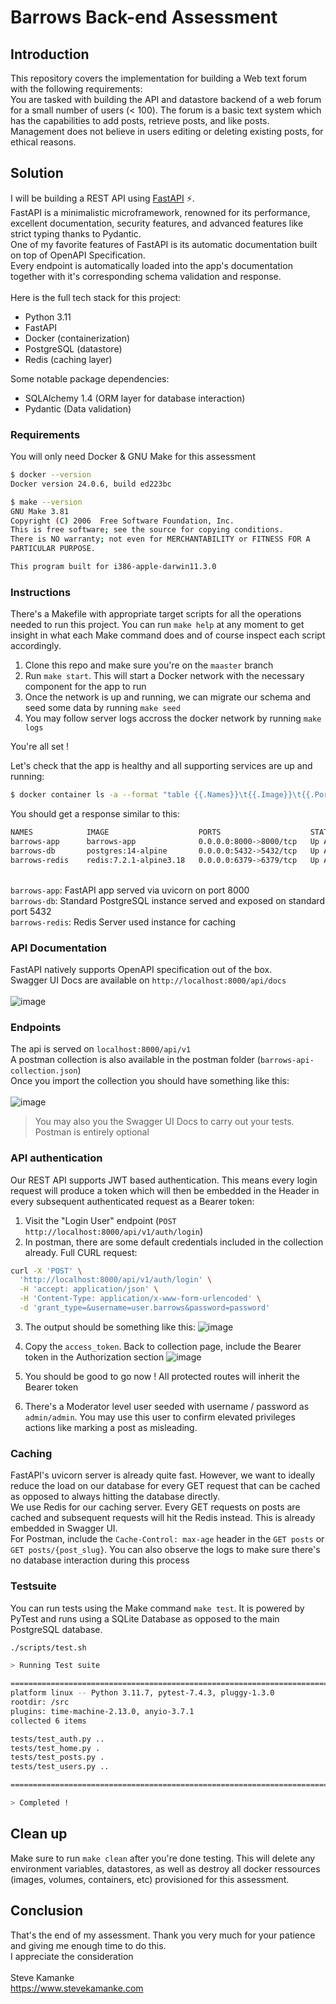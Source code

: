 # Barrows Back-end Assessment

## Introduction
This repository covers the implementation for building a Web text forum with the following requirements:  
You are tasked with building the API and datastore backend of a web forum for a small number
of users (< 100). The forum is a basic text system which has the capabilities to add posts,
retrieve posts, and like posts. Management does not believe in users editing or deleting existing
posts, for ethical reasons.

## Solution
I will be building a REST API using [FastAPI](https://fastapi.tiangolo.com/) :zap:.  
FastAPI is a minimalistic microframework, renowned for its performance, excellent documentation, security features, and advanced features like strict typing thanks to Pydantic.  
One of my favorite features of FastAPI is its automatic documentation built on top of OpenAPI Specification.  
Every endpoint is automatically loaded into the app's documentation together with it's corresponding schema validation and response.  
\
Here is the full tech stack for this project:
- Python 3.11
- FastAPI
- Docker (containerization)
- PostgreSQL (datastore)
- Redis (caching layer)

Some notable package dependencies:
- SQLAlchemy 1.4 (ORM layer for database interaction)
- Pydantic (Data validation)

### Requirements
You will only need Docker & GNU Make for this assessment   
```bash
$ docker --version
Docker version 24.0.6, build ed223bc
```
````bash
$ make --version
GNU Make 3.81
Copyright (C) 2006  Free Software Foundation, Inc.
This is free software; see the source for copying conditions.
There is NO warranty; not even for MERCHANTABILITY or FITNESS FOR A
PARTICULAR PURPOSE.

This program built for i386-apple-darwin11.3.0
````

### Instructions
There's a Makefile with appropriate target scripts for all the operations needed to run this project. You can run `make help` at any moment to get insight in what each Make command does and of course inspect each script accordingly.

1. Clone this repo and make sure you're on the `maaster` branch
2. Run `make start`. This will start a Docker network with the necessary component for the app to run
3. Once the network is up and running, we can migrate our schema and seed some data by running `make seed`
4. You may follow server logs accross the docker network by running `make logs`  

You're all set !

Let's check that the app is healthy and all supporting services are up and running:  
```bash
$ docker container ls -a --format "table {{.Names}}\t{{.Image}}\t{{.Ports}}\t{{.Status}}"
```
You should get a response similar to this:
```bash
NAMES            IMAGE                    PORTS                    STATUS
barrows-app      barrows-app              0.0.0.0:8000->8000/tcp   Up About a minute
barrows-db       postgres:14-alpine       0.0.0.0:5432->5432/tcp   Up About a minute (healthy)
barrows-redis    redis:7.2.1-alpine3.18   0.0.0.0:6379->6379/tcp   Up About a minute (healthy)
```
 \
`barrows-app`: FastAPI app served via uvicorn on port 8000  
`barrows-db`: Standard PostgreSQL instance served and exposed on standard port 5432  
`barrows-redis`: Redis Server used instance for caching  

### API Documentation
FastAPI natively supports OpenAPI specification out of the box.  
Swagger UI Docs are available on `http://localhost:8000/api/docs` 
\
\
![image](./assets/barrows-api-docs.png)

### Endpoints
The api is served on `localhost:8000/api/v1`  
A postman collection is also available in the postman folder (`barrows-api-collection.json`)  
Once you import the collection you should have something like this:  
\
![image](./assets/barrows-postman-collection.png)
> You may also you the Swagger UI Docs to carry out your tests. Postman is entirely optional
### API  authentication
Our REST API supports JWT based authentication. This means every login request will produce a token which will then be embedded in the Header in every subsequent authenticated request as a Bearer token:  
1. Visit the "Login User" endpoint (`POST http://localhost:8000/api/v1/auth/login`)
2. In postman, there are some default credentials included in the collection already. Full CURL request:
```bash
curl -X 'POST' \
  'http://localhost:8000/api/v1/auth/login' \
  -H 'accept: application/json' \
  -H 'Content-Type: application/x-www-form-urlencoded' \
  -d 'grant_type=&username=user.barrows&password=password'
```
3. The output should be something like this:
![image](./assets/barrows-api-login-request.png)  

4. Copy the `access_token`. Back to collection page, include the Bearer token in the Authorization section
![image](./assets/barrows-api-auth-token.png)
5. You should be good to go now ! All protected routes will inherit the Bearer token
6. There's a Moderator level user seeded with username / password as `admin/admin`. You may use this user to confirm elevated privileges actions like marking a post as misleading.

### Caching
FastAPI's uvicorn server is already quite fast. However, we want to ideally reduce the load on our database for every GET request that can be cached as opposed to always hitting the database directly.  
We use Redis for our caching server. Every GET requests on posts are cached and subsequent requests will hit the Redis instead. This is already embedded in Swagger UI.  
For Postman, include the `Cache-Control: max-age` header in the `GET posts` or `GET posts/{post_slug}`. You can also observe the logs to make sure there's no database interaction during this process

### Testsuite
You can run tests using the Make command `make test`. It is powered by PyTest and runs using a SQLite Database as opposed to the main PostgreSQL database.
```bash
./scripts/test.sh

> Running Test suite

=============================================================================================== test session starts ================================================================================================
platform linux -- Python 3.11.7, pytest-7.4.3, pluggy-1.3.0
rootdir: /src
plugins: time-machine-2.13.0, anyio-3.7.1
collected 6 items

tests/test_auth.py ..                                                                                                                                                                                        [ 33%]
tests/test_home.py .                                                                                                                                                                                         [ 50%]
tests/test_posts.py .                                                                                                                                                                                        [ 66%]
tests/test_users.py ..                                                                                                                                                                                       [100%]

========================================================================================== 6 passed, 5 warnings in 4.70s ===========================================================================================

> Completed !
```

## Clean up
Make sure to run `make clean` after you're done testing. This will delete any environment variables, datastores, as well as destroy all docker ressources (images, volumes, containers, etc) provisioned for this assessment.  

## Conclusion
That's the end of my assessment. Thank you very much for your patience and giving me enough time to do this.  
I appreciate the consideration  
\
Steve Kamanke  
https://www.stevekamanke.com
